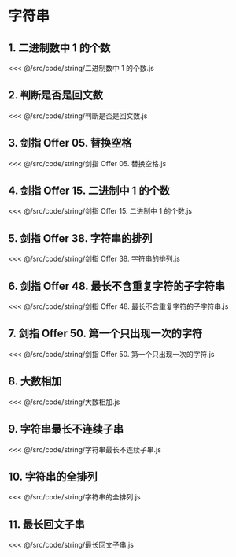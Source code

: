 # 字符串

## 1. 二进制数中 1 的个数

<<< @/src/code/string/二进制数中 1 的个数.js

## 2. 判断是否是回文数

<<< @/src/code/string/判断是否是回文数.js

## 3. 剑指 Offer 05. 替换空格

<<< @/src/code/string/剑指 Offer 05. 替换空格.js

## 4. 剑指 Offer 15. 二进制中 1 的个数

<<< @/src/code/string/剑指 Offer 15. 二进制中 1 的个数.js

## 5. 剑指 Offer 38. 字符串的排列

<<< @/src/code/string/剑指 Offer 38. 字符串的排列.js

## 6. 剑指 Offer 48. 最长不含重复字符的子字符串

<<< @/src/code/string/剑指 Offer 48. 最长不含重复字符的子字符串.js

## 7. 剑指 Offer 50. 第一个只出现一次的字符

<<< @/src/code/string/剑指 Offer 50. 第一个只出现一次的字符.js

## 8. 大数相加

<<< @/src/code/string/大数相加.js

## 9. 字符串最长不连续子串

<<< @/src/code/string/字符串最长不连续子串.js

## 10. 字符串的全排列

<<< @/src/code/string/字符串的全排列.js

## 11. 最长回文子串

<<< @/src/code/string/最长回文子串.js